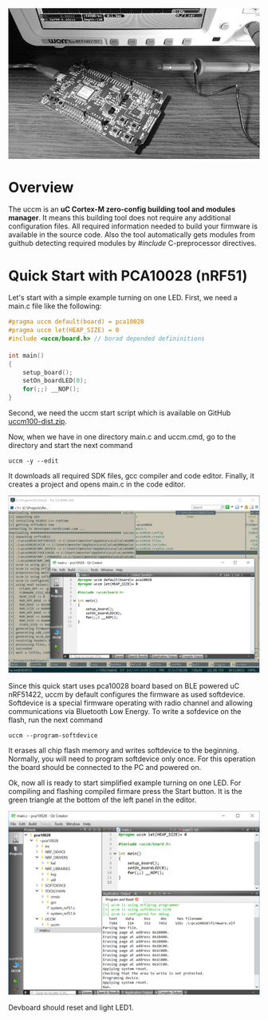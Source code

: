 <img class="padding_20" src="assets/devkit.jpg" width="660px" align="center"/>

# Overview
The uccm is an **uC Cortex-M zero-config building tool and modules manager**. It means this building tool does not require any additional configuration files. All required information needed to build your firmware is available in the source code. Also the tool automatically gets modules from guithub detecting required modules by _#include_ C-preprocessor directives.

# Quick Start with PCA10028 (nRF51)

Let's start with a simple example turning on one LED. First, we need a main.c file like the following:
```c 
#pragma uccm default(board) = pca10028
#pragma uccm let(HEAP_SIZE) = 0
#include <uccm/board.h> // borad depended defininitions

int main()
{
    setup_board();
    setOn_boardLED(0);
    for(;;) __NOP();
}
```

Second, we need the uccm start script which is available on GitHub [uccm100-dist.zip](https://github.com/sudachen/uccm/blob/uccm100/uccm100-dist.zip). 

Now, when we have in one directory main.c and uccm.cmd, go to the directory and start the next command 
```
uccm -y --edit
```

It downloads all required SDK files, gcc compiler and code editor. Finally, it creates a project and opens main.c in the code editor.

![create new project](assets/create_project.png)

Since this quick start uses pca10028 board based on BLE powered uC nRF51422, uccm by default configures the firmware as used softdevice. Softdevice is a special firmware operating with radio channel and allowing communications via Bluetooth Low Energy. To write a sofdevice on the flash, run the next command
```
uccm --program-softdevice
```

It erases all chip flash memory and writes softdevice to the beginning. Normally, you will need to program softdevice only once. For this operation the board should be connected to the PC and powered on.

Ok, now all is ready to start simplified example turning on one LED. For compiling and flashing compiled firmare press the Start button. It is the green triangle at the bottom of the left panel in the editor. 

![run firmware](assets/run_firmware.png)

Devboard should reset and light LED1.




